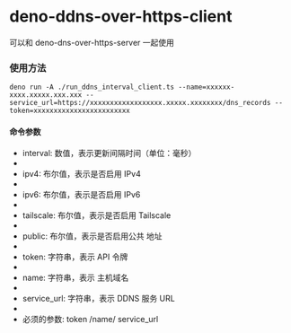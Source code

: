 # deno-ddns-over-https-client

可以和 deno-dns-over-https-server 一起使用

### 使用方法

```
deno run -A ./run_ddns_interval_client.ts --name=xxxxxx-xxxx.xxxxx.xxx.xxx --service_url=https://xxxxxxxxxxxxxxxxxx.xxxxx.xxxxxxxx/dns_records --token=xxxxxxxxxxxxxxxxxxxxxxxx
```

#### 命令参数

- interval: 数值，表示更新间隔时间（单位：毫秒）
-
- ipv4: 布尔值，表示是否启用 IPv4
-
- ipv6: 布尔值，表示是否启用 IPv6
-
- tailscale: 布尔值，表示是否启用 Tailscale
-
- public: 布尔值，表示是否启用公共 地址
-
- token: 字符串，表示 API 令牌
-
- name: 字符串，表示 主机域名
-
- service_url: 字符串，表示 DDNS 服务 URL
-
- 必须的参数: token /name/ service_url
